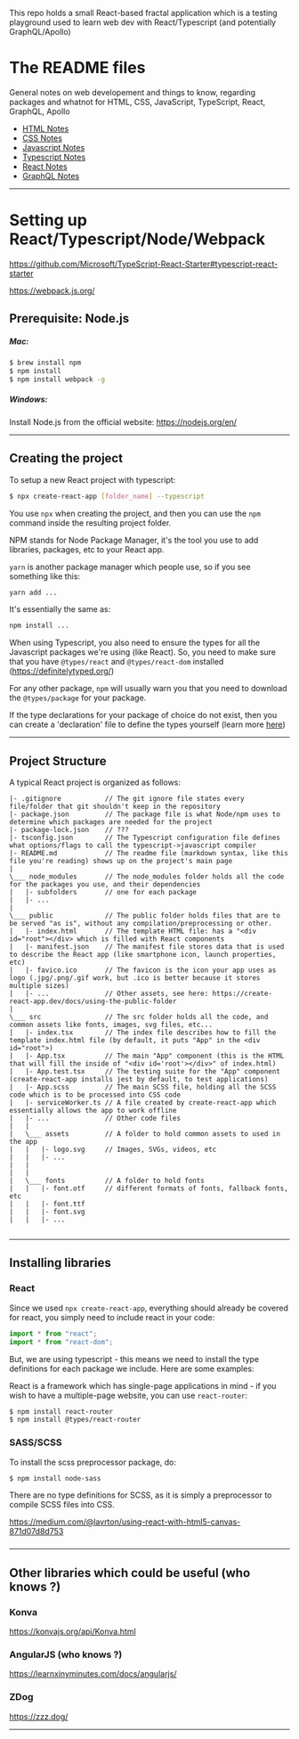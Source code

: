 This repo holds a small React-based fractal application which is a testing playground used to learn web dev with React/Typescript (and potentially GraphQL/Apollo)

# The README files

General notes on web developement and things to know, regarding packages and whatnot for HTML, CSS, JavaScript, TypeScript, React, GraphQL, Apollo

- [HTML Notes](https://github.com/LexouDuck/webpack-react-test/blob/master/README_HTML.md)
- [CSS Notes](https://github.com/LexouDuck/webpack-react-test/blob/master/README_CSS.md)
- [Javascript Notes](https://github.com/LexouDuck/webpack-react-test/blob/master/README_Javascript.md)
- [Typescript Notes](https://github.com/LexouDuck/webpack-react-test/blob/master/README_Typescript.md)
- [React Notes](https://github.com/LexouDuck/webpack-react-test/blob/master/README_React.md)
- [GraphQL Notes](https://github.com/LexouDuck/webpack-react-test/blob/master/README_GraphQL.md)

---



# Setting up React/Typescript/Node/Webpack

https://github.com/Microsoft/TypeScript-React-Starter#typescript-react-starter

https://webpack.js.org/

Prerequisite: Node.js
---

##### Mac:

```sh
$ brew install npm
$ npm install
$ npm install webpack -g
```

##### Windows:

Install Node.js from the official website: https://nodejs.org/en/

---



Creating the project
---

To setup a new React project with typescript:

```sh
$ npx create-react-app [folder_name] --typescript
```

You use `npx` when creating the project, and then you can use the `npm` command inside the resulting project folder.

NPM stands for Node Package Manager, it's the tool you use to add libraries, packages, etc to your React app.

`yarn` is another package manager which people use, so if you see something like this:

```sh
yarn add ...
```

It's essentially the same as:

```sh
npm install ...
```

When using Typescript, you also need to ensure the types for all the Javascript packages we're using (like React).
So, you need to make sure that you have `@types/react` and `@types/react-dom` installed (https://definitelytyped.org/)

For any other package, `npm` will usually warn you that you need to download the `@types/package` for your package.

If the type declarations for your package of choice do not exist, then you can create a 'declaration' file to define the types yourself (learn more [here](https://basarat.gitbooks.io/typescript/docs/types/ambient/d.ts.html))

---



Project Structure
---

A typical React project is organized as follows:

```
|- .gitignore			// The git ignore file states every file/folder that git shouldn't keep in the repository
|- package.json			// The package file is what Node/npm uses to determine which packages are needed for the project
|- package-lock.json	// ???
|- tsconfig.json		// The Typescript configuration file defines what options/flags to call the typescript->javascript compiler
|- README.md			// The readme file (markdown syntax, like this file you're reading) shows up on the project's main page
|
\___ node_modules		// The node_modules folder holds all the code for the packages you use, and their dependencies
|	|- subfolders		// one for each package
|	|- ...
|
\___ public				// The public folder holds files that are to be served "as is", without any compilation/preprocessing or other.
|	|- index.html		// The template HTML file: has a "<div id="root"></div> which is filled with React components
|	|- manifest.json	// The manifest file stores data that is used to describe the React app (like smartphone icon, launch properties, etc)
|	|- favico.ico		// The favicon is the icon your app uses as logo (.jpg/.png/.gif work, but .ico is better because it stores multiple sizes)
|	|- ...				// Other assets, see here: https://create-react-app.dev/docs/using-the-public-folder
|
\___ src				// The src folder holds all the code, and common assets like fonts, images, svg files, etc...
|	|- index.tsx		// The index file describes how to fill the template index.html file (by default, it puts "App" in the <div id="root">)
|	|- App.tsx			// The main "App" component (this is the HTML that will fill the inside of "<div id='root'></div>" of index.html)
|	|- App.test.tsx		// The testing suite for the "App" component (create-react-app installs jest by default, to test applications)
|	|- App.scss			// The main SCSS file, holding all the SCSS code which is to be processed into CSS code
|	|- serviceWorker.ts	// A file created by create-react-app which essentially allows the app to work offline
|	|- ...				// Other code files
|	|
|	\___ assets			// A folder to hold common assets to used in the app
|	|	|- logo.svg		// Images, SVGs, videos, etc
|	|	|- ...
|	|
|	|
|	\___ fonts			// A folder to hold fonts
|	|	|- font.otf		// different formats of fonts, fallback fonts, etc
|	|	|- font.ttf
|	|	|- font.svg
|	|	|- ...


```

---



Installing libraries
---

### React

Since we used `npx create-react-app`, everything should already be covered for react, you simply need to include react in your code:
```typescript
import * from "react";
import * from "react-dom";
```

But, we are using typescript - this means we need to install the type definitions for each package we include.
Here are some examples:

React is a framework which has single-page applications in mind - if you wish to have a multiple-page website, you can use `react-router`:
```sh
$ npm install react-router
$ npm install @types/react-router
```

### SASS/SCSS

To install the scss preprocessor package, do:
```sh
$ npm install node-sass
```

There are no type definitions for SCSS, as it is simply a preprocessor to compile SCSS files into CSS.

https://medium.com/@lavrton/using-react-with-html5-canvas-871d07d8d753

### 

---



Other libraries which could be useful (who knows ?)
---

### Konva

https://konvajs.org/api/Konva.html

### AngularJS (who knows ?)

https://learnxinyminutes.com/docs/angularjs/

### ZDog

https://zzz.dog/

---
